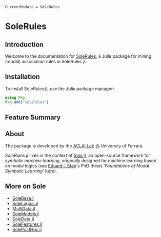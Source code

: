 ```@meta
CurrentModule = SoleRules
```

# SoleRules

## Introduction

Welcome to the documentation for [SoleRules](https://github.com/aclai-lab/SoleRules.jl), a Julia package for mining (modal) association rules in SoleRules.jl. 

## Installation

To install SoleRules.jl, use the Julia package manager:
```julia
using Pkg
Pkg.add("SoleRules")
```

## Feature Summary

## About

The package is developed by the [ACLAI Lab](https://aclai.unife.it/en/) @ University of Ferrara.

*SoleRules.jl* lives in the context of [*Sole.jl*](https://github.com/aclai-lab/Sole.jl), an open-source framework for *symbolic machine learning*, originally designed for machine learning based on modal logics (see [Eduard I. Stan](https://eduardstan.github.io/)'s PhD thesis *'Foundations of Modal Symbolic Learning'* [here](https://www.repository.unipr.it/bitstream/1889/5219/5/main.pdf)).

## More on Sole
- [SoleBase.jl](https://github.com/aclai-lab/SoleBase.jl)
- [SoleLogics.jl](https://github.com/aclai-lab/SoleLogics.jl)
- [MultiData.jl](https://github.com/aclai-lab/MultiData.jl)
- [SoleModels.jl](https://github.com/aclai-lab/SoleModels.jl)
- [SoleData.jl](https://github.com/aclai-lab/SoleData.jl)
- [SoleFeatures.jl](https://github.com/aclai-lab/SoleFeatures.jl) 
- [SolePostHoc.jl](https://github.com/aclai-lab/SolePostHoc.jl)
